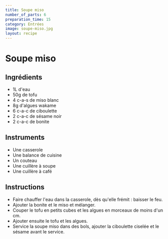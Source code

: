 ```yaml
---
title: Soupe miso
number_of_parts: 6
preparation_time: 15
category: Entrées
image: soupe-miso.jpg
layout: recipe
---
```

# Soupe miso

## Ingrédients

- 1L d'eau
- 50g de tofu
- 4 c-a-s de miso blanc
- 8g d'algues wakame
- 6 c-a-c de ciboulette
- 2 c-a-c de sésame noir
- 2 c-a-c de bonite

## Instruments

- Une casserole
- Une balance de cuisine
- Un couteau
- Une cuillère à soupe
- Une cuillère à café

## Instructions

- Faire chauffer l'eau dans la casserole, dès qu'elle frémit : baisser le feu.
- Ajouter la bonite et le miso et mélanger.
- Couper le tofu en petits cubes et les algues en morceaux de moins d'un cm.
- Ajouter ensuite le tofu et les algues.
- Service la soupe miso dans des bols, ajouter la ciboulette ciselée et le sésame avant le service.
